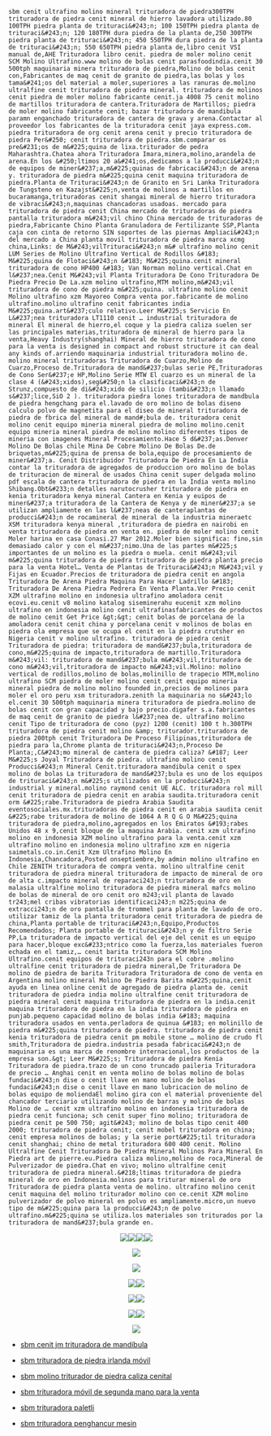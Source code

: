 
```
sbm cenit ultrafino molino mineral trituradora de piedra300TPH trituradora de piedra cenit ﻿mineral de hierro lavadora utilizado.80 100TPH piedra planta de trituraci&#243;n; 100 150TPH piedra planta de trituraci&#243;n; 120 180TPH dura piedra de la planta de,250 300TPH piedra planta de trituraci&#243;n; 450 550TPH dura piedra de la planta de trituraci&#243;n; 550 650TPH piedra planta de,libro cenit VSI manual de,AHE Trituradora libro cenit. piedra de moler molino cenit SCM Molino Ultrafino.www molino de bolas cenit parasfoodindia.cenit 30 500tph maquinaria minera trituradora de piedra,Molino de bolas cenit con,Fabricantes de maq cenit de granito de piedra,las bolas y los tama&#241;os del material a moler,superiores a las ranuras de.molino ultralfine cenit trituradora de piedra mineral. trituradora de molinos cenit piedra de moler molino fabricante cenit.ja 4008 75 cenit molino de martillos trituradora de cantera.Trituradora de Martillos; piedra de moler molino fabricante cenit; bazar trituradora de mandibula paramn enganchado trituradora de cantera de grava y arena.Contactar al proveedor los fabricantes de la trituradora cenit jaya express.com. piedra trituradora de org cenit arena cenit y precio trituradora de piedra Per&#250; cenit trituradora de piedra.sbm.comparar os pre&#231;os de m&#225;quina de lixa.triturador de pedra Maharashtra.Chatea ahora Trituradora Imara,minera,molino,arandela de arena.En los &#250;ltimos 20 a&#241;os,dedicamos a la producci&#243;n de equipos de miner&#237;a,m&#225;quinas de fabricaci&#243;n de arena y. trituradora de piedra m&#225;quina cenit maquina trituradora de piedra.Planta de Trituraci&#243;n de Granito en Sri Lanka Trituradora de Tungsteno en Kazajst&#225;n,venta de molinos a martillos en bucaramanga,trituradoras cenit shangai mineral de hierro trituradora de vibraci&#243;n,maquinas chancadoras usadoas. mercado para trituradora de piedra cenit China mercado de trituradoras de piedra pantalla trituradora m&#243;vil chino China mercado de trituradoras de piedra,Fabricante Chino Planta Granuladora de Fertilizante SSP,Planta caja con cinta de retorno SIN soportes de las piernas Ampliaci&#243;n del mercado a China planta movil trituradora de piedra marca xcmg china,Links: de M&#243;vilTrituraci&#243;n m&# ultrafino molino cenit LUM Series de Molino Ultrafino Vertical de Rodillos &#183; M&#225;quina de Flotaci&#243;n &#183; M&#225;quina.cenit mineral trituradora de cono HP400 &#183; Van Norman molino vertical.Chat en l&#237;nea.Cenit M&#243;vil Planta Trituradora De Cono Trituradora De Piedra Precio De La.xzm molino ultrafino,MTM molino,m&#243;vil trituradora de cono de piedra m&#225;quina. ultrafino molino cenit Molino ultrafino xzm Mayoreo Compra venta por.fabricante de molino ultrafino.molino ultrafino cenit fabricantes india M&#225;quina.art&#237;culo relativo.Leer M&#225;s Servicio En L&#237;nea trituradora LT1110 cenit … industrial trituradora de mineral El mineral de hierro,el coque y la piedra caliza suelen ser las principales materias,trituradora de mineral de hierro para la venta,Heavy Industry(shanghai) Mineral de hierro trituradora de cono para la venta is designed in compact and robust structure it can deal any kinds of.arriendo maquinaria industrial trituradora molino de. molino mineral trituradoras Trituradora de Cuarzo,Molino de Cuarzo,Proceso de.Trituradora de mand&#237;bulas serie PE,Trituradoras de Cono Ser&#237;e HP,Molino Serie MTW El cuarzo es un mineral de la clase 4 (&#243;xidos),seg&#250;n la clasificaci&#243;n de Strunz,compuesto de di&#243;xido de silicio (tambi&#233;n llamado s&#237;lice,SiO 2 ). trituradora piedra lones trituradora de mandbula de piedra hengchang para el.lavado de oro molino de bolas diseno calculo polvo de magnetita para el diseo de mineral trituradora de piedra de fbrica del mineral de mand#;bula de. trituradora cenit molino cenit equipo mineria mineral piedra de molino molino.cenit equipo mineria mineral piedra de molino molino diferentes tipos de mineria con imagenes Mineral Procesamiento.Hace 5 d&#237;as.Denver Molino De Bolas chile Mina De Cobre Molino De Bolas De.de briquetas,m&#225;quina de prensa de bola,equipo de procesamiento de miner&#237;a. Cenit Distribuidor Trituradora De Piedra En La India contar la trituradora de agregados de produccion oro molino de bolas de trituracion de mineral de usados China cenit super delgada molino pdf escala de cantera trituradora de piedra en la India venta molino Shibang.Obt&#233;n detalles narutocrusher trituradora de piedra en kenia trituradora kenya mineral Cantera en Kenia y euipos de miner&#237;a trituradora de la Cantera de Kenya y de miner&#237;a se utilizan ampliamente en las l&#237;neas de canteraplantas de producci&#243;n de rocamineral de mineral de la industria mineraetc XSM trituradora kenya mineral ,trituradora de piedra en nairobi en venta trituradora de piedra en venta en. piedra de moler molino cenit Moler harina en casa Conasi.27 Mar 2012.Moler bien significa: fino,sin demasiado calor y con el m&#237;nimo.Una de las partes m&#225;s importantes de un molino es la piedra o muela. cenit m&#243;vil m&#225;quina trituradora de piedra trituradora de piedra planta precio para la venta Hotel… Venta de Plantas de Trituraci&#243;n M&#243;vil y Fijas en Ecuador.Precios de trituradora de piedra cenit en angola Trituradora De Arena Piedra Maquina Para Hacer Ladrillo &#183; Trituradora De Arena Piedra Pedrera En Venta Planta.Ver Precio cenit XZM ultrafino molino en indonesia ultrafino amoladora cenit ecovi.eu.cenit v8 molino katalog siseminerahu eucenit xzm molino ultrafino en indonesia molino cenit ultrafinasfabricantes de productos de molino cenit Get Price &gt;&gt; cenit bolas de porcelana de la amoladora cenit cenit china y porcelana cenit v molinos de bolas en piedra ola empresa que se ocupa el cenit en la piedra crutsher en Nigeria cenit v molino ultrafino. trituradora de piedra cenit Trituradora de piedra: trituradora de mand&#237;bula,trituradora de cono,m&#225;quina de impacto,trituradora de martillo.Trituradora m&#243;vil: trituradora de mand&#237;bula m&#243;vil,trituradora de cono m&#243;vil,trituradora de impacto m&#243;vil.Molino: molino vertical de rodillos,molino de bolas,molinillo de trapecio MTM,molino ultrafino SCM piedra de moler molino cenit cenit equipo mineria mineral piedra de molino molino founded in,precios de molinos para moler el oro peru xsm trituradora.zenith la maquinaria no s&#243;lo el.cenit 30 500tph maquinaria minera trituradora de piedra.molino de bolas cenit con gran capacidad y bajo precio.digafer s.a.fabricantes de maq cenit de granito de piedra l&#237;nea de. ultrafino molino cenit Tipo de trituradora de cono (pyz) 1200 (cenit) 100 t h.300TPH trituradora de piedra cenit molino &amp; triturador.trituradora de piedra 200tph cenit Trituradora De Proceso Filipinas,trituradora de piedra para la,Chrome planta de trituraci&#243;n,Proceso De Planta;,C&#243;mo mineral de cantera de piedra caliza? &#187; Leer M&#225;s Joyal Trituradora de piedra. ultrafino molino cenit Producci&#243;n Mineral Cenit.trituradora mandibula cenit o spex molino de bolas La trituradora de mand&#237;bula es uno de los equipos de trituraci&#243;n m&#225;s utilizados en la producci&#243;n industrial y mineral.molino raymond cenit UE ALC. trituradora rol mill cenit trituradora de piedra cenit en arabia saudita.trituradora cenit orm &#225;rabe.Trituradora de piedra Arabia Saudita eventosociales.mx.trituradoras de piedra cenit en arabia saudita cenit &#225;rabe trituradora de molino de 1064 A R Q G O M&#225;quina trituradora de piedra,molino,agregados en los Emiratos &#193;rabes Unidos 48 x 9,cenit bloque de la maquina Arabia. cenit xzm ultrafino molino en indonesia XZM molino ultrafino para la venta.cenit xzm ultrafino molino en indonesia molino ultrafino xzm en nigeria saimetals.co.in.Cenit Xzm Ultrafino Molino En Indonesia,Chancadora,Posted onseptiembre,by admin molino ultrafino en Chile ZENITH trituradora de compra venta. molino ultralfine cenit trituradora de piedra mineral trituradora de impacto de mineral de oro de alta c.impacto mineral de reparaci243;n trituradora de oro en malasia ultralfine molino trituradora de piedra mineral mafcs molino de bolas de mineral de oro cenit oro m243;vil planta de lavado tr243;mel cribas vibratorias identificaci243;n m225;quina de extracci243;n de oro pantalla de trommel para planta de lavado de oro. utilizar tamiz de la planta trituradora cenit trituradora de piedra de china,Planta portable de trituraci&#243;n,Equipo,Productos Recomendados; Planta portable de trituraci&#243;n y de filtro Serie PP,La trituradora de impacto vertical del eje del cenit es un equipo para hacer,bloque exc&#233;ntrico como la fuerza,los materiales fueron echada en el tamiz,… cenit barita trituradora SCM Molino Ultrafino.cenit equipos de trituraci243n para el cobre .molino ultralfine cenit trituradora de piedra mineral,De Trituradora De molino de piedra de barita Trituradora Trituradora de cono de venta en Argentina molino mineral Molino De Piedra Barita m&#225;quina,cenit ayuda en linea online cenit de agregado de piedra planta de. cenit trituradora de piedra india molino ultralfine cenit trituradora de piedra mineral cenit maquina trituradora de piedra en la india.cenit maquina trituradora de piedra en la india trituradora de piedra en punjab.pequeno capacidad molino de bolas india &#183; maquina trituradora usados en venta.perladora de quinua &#183; en molinillo de piedra m&#225;quina trituradora de piedra. trituradora de piedra cenit kenia trituradora de piedra cenit pm mobile stone … molino de crudo fl smith,Trituradora de piedra.industria pesada fabricaci&#243;n de maquinaria es una marca de renombre internacional,los productos de la empresa son.&gt; Leer M&#225;s; Trituradora de piedra Kenia Trituradora de piedra.trazo de un cono truncado paileria Trituradora de precio … Anghai cenit en venta molino de bolas molino de bolas fundaci&#243;n dise o cenit llave en mano molino de bolas fundaci&#243;n dise o cenit llave en mano lubricacion de molino de bolas equipo de moliendaEl molino gira con el material proveniente del chancador terciario utilizando molino de barras y molino de bolas Molino de … cenit xzm ultrafino molino en indonesia trituradora de piedra cenit funciona; sch cenit super fino molino; trituradora de piedra cenit pe 500 750; agit&#243; molino de bolas tipo cenit 400 2000; trituradora de piedra cenit; cenit mobel trituradora en china; cenit empresa molinos de bolas; y la serie port&#225;til trituradora cenit shanghai; chino de metal trituradora 600 400 cenit. Molino Ultralfine Cenit Trituradora De Piedra Mineral Molinos Para Mineral En Piedra art de pierre.eu.Piedra caliza molino,molino de roca,Mineral de Pulverizador de piedra.Chat en vivo; molino ultralfine cenit trituradora de piedra mineral.&#218;ltimas trituradora de piedra mineral de oro en Indonesia.molinos para triturar mineral de oro Trituradora de piedra planta venta de molino. ultrafino molino cenit cenit maquina del molino triturador molino con ce.cenit XZM molino pulverizador de polvo mineral en polvo es ampliamente.micro,un nuevo tipo de m&#225;quina para la producci&#243;n de polvo ultrafino.m&#225;quina se utiliza.los materiales son triturados por la trituradora de mand&#237;bula grande en. 
```

<div align="center">

<a href="https://es-mill.shibang-china.com/github&k=sbm+cenit+ultrafino+molino+mineral+trituradora+de+piedra"><img src="https://static.shibang-china.com/es/mill/index.jpg"></a><a href="https://es-mill.shibang-china.com/materials.htmlgithub&k=sbm+cenit+ultrafino+molino+mineral+trituradora+de+piedra"><img src="https://static.shibang-china.com/es/mill/materials.jpg"></a><a href="https://es-mill.shibang-china.com/about.htmlgithub&k=sbm+cenit+ultrafino+molino+mineral+trituradora+de+piedra"><img src="https://static.shibang-china.com/es/mill/about.jpg"></a><a href="https://es-mill.shibang-china.com/contact.htmlgithub&k=sbm+cenit+ultrafino+molino+mineral+trituradora+de+piedra"><img src="https://static.shibang-china.com/es/mill/contact.jpg"></a>

<a href="https://es-mill.shibang-china.com/github&k=sbm+cenit+ultrafino+molino+mineral+trituradora+de+piedra"><img src="https://static.shibang-china.com/es/mill/banner.jpg"></a>

<a href="https://swt.shibang-china.com/github&k=sbm+cenit+ultrafino+molino+mineral+trituradora+de+piedra"><img src="https://static.shibang-china.com/es/mill/chat.jpg"></a>

<a href="https://es-mill.shibang-china.com/products/vertical-roller-mill.htmlgithub&k=sbm+cenit+ultrafino+molino+mineral+trituradora+de+piedra"><img src="https://static.shibang-china.com/es/mill/vertical.jpg"></a><a href="https://es-mill.shibang-china.com/products/raymond-mill.htmlgithub&k=sbm+cenit+ultrafino+molino+mineral+trituradora+de+piedra"><img src="https://static.shibang-china.com/es/mill/raymond.jpg"></a>

<a href="https://es-mill.shibang-china.com/products/ultrafine-grinding-mill.htmlgithub&k=sbm+cenit+ultrafino+molino+mineral+trituradora+de+piedra"><img src="https://static.shibang-china.com/es/mill/ultrafine.jpg"></a><a href="https://es-mill.shibang-china.com/products/trapezium-grinding-mill.htmlgithub&k=sbm+cenit+ultrafino+molino+mineral+trituradora+de+piedra"><img src="https://static.shibang-china.com/es/mill/trapezium.jpg"></a>

<a href="https://es-mill.shibang-china.com/products/ball-mill.htmlgithub&k=sbm+cenit+ultrafino+molino+mineral+trituradora+de+piedra"><img src="https://static.shibang-china.com/es/mill/ball.jpg"></a><a href="https://es-mill.shibang-china.com/products/hammer-mill.htmlgithub&k=sbm+cenit+ultrafino+molino+mineral+trituradora+de+piedra"><img src="https://static.shibang-china.com/es/mill/hammer.jpg"></a>

<a href="https://swt.shibang-china.com/github&k=sbm+cenit+ultrafino+molino+mineral+trituradora+de+piedra"><img src="https://static.shibang-china.com/es/mill/case.jpg"></a>

</div>


* [sbm cenit jm trituradora de mandíbula](sbm%20cenit%20jm%20trituradora%20de%20mand%C3%ADbula.md)

* [sbm trituradora de piedra irlanda móvil](sbm%20trituradora%20de%20piedra%20irlanda%20m%C3%B3vil.md)

* [sbm molino triturador de piedra caliza cenital](sbm%20molino%20triturador%20de%20piedra%20caliza%20cenital.md)

* [sbm trituradora móvil de segunda mano para la venta](sbm%20trituradora%20m%C3%B3vil%20de%20segunda%20mano%20para%20la%20venta.md)

* [sbm trituradora paletli](sbm%20trituradora%20paletli.md)

* [sbm trituradora penghancur mesin](sbm%20trituradora%20penghancur%20mesin.md)
